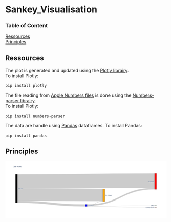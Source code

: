# Sankey_Visualisation

### Table of Content

[Ressources](#Ressources)   
[Principles](#Principles)

## Ressources

The plot is generated and updated using the [Plotly librairy](https://plotly.com/graphing-libraries/).  
To install Plotly: 
````
pip install plotly
`````

The file reading from [Apple Numbers files](https://www.apple.com/numbers/) is done using the [Numbers-parser librairy](https://pypi.org/project/numbers-parser/).  
To install Plotly: 
````
pip install numbers-parser
`````

The data are handle using [Pandas](https://pandas.pydata.org/) dataframes.
To install Pandas: 
````
pip install pandas
`````

## Principles

![example plot](https://github.com/glongrais/Sankey_Visualisation/blob/main/Fig/example_plot.png)

